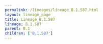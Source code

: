 ```yaml
---
permalink: /lineages/lineage_B.1.587.html
layout: lineage_page
title: Lineage B.1.587
lineage: B.1.587
parent: B.1
children: ['B.1.587']
---
```

